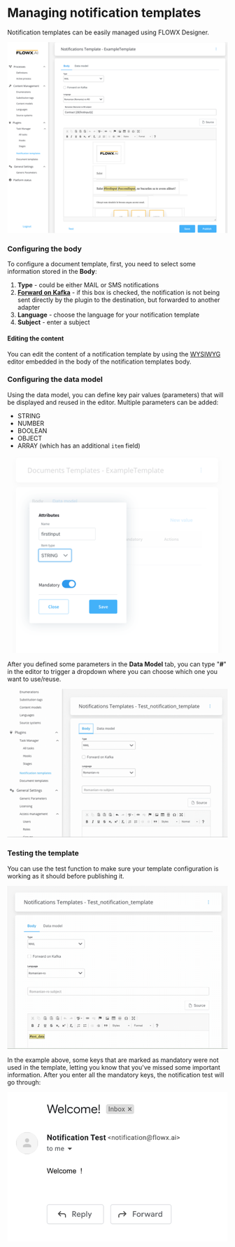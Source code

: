 # Managing notification templates

Notification templates can be easily managed using FLOWX Designer.

![Notification template](../../../../img/notifications_template.png)

### Configuring the body

To configure a document template, first, you need to select some information stored in the **Body**:

1. **Type** - could be either MAIL or SMS notifications
2. [**Forward on Kafka**](forwarding-notifications-to-an-external-system.md) - if this box is checked, the notification is not being sent directly by the plugin to the destination, but forwarded to another adapter
3. **Language** - choose the language for your notification template
4. **Subject** - enter a subject

#### Editing the content

You can edit the content of a notification template by using the [WYSIWYG ](../../../wysiwyg.md) editor embedded in the body of the notification templates body.

### Configuring the data model

Using the data model, you can define key pair values (parameters) that will be displayed and reused in the editor. Multiple parameters can be added:

* STRING
* NUMBER
* BOOLEAN
* OBJECT
* ARRAY (which has an additional `item` field)


![Data model](../../../../img/notifications_data_model.png)

After you defined some parameters in the **Data Model** tab, you can type "**#**" in the editor to trigger a dropdown where you can choose which one you want to use/reuse.

![Data model](../../../../img/data_model1.gif)

### Testing the template

You can use the test function to make sure your template configuration is working as it should before publishing it.

![](../../../../img/testing_notif_template.gif)

In the example above, some keys that are marked as mandatory were not used in the template, letting you know that you've missed some important information. After you enter all the mandatory keys, the notification test will go through:

![](../../../../img/notifications_email.png)